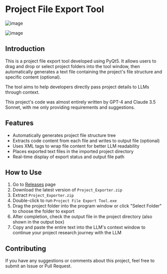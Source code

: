 # Project File Export Tool
![image](https://github.com/user-attachments/assets/4cf70ba3-1237-47e7-9028-4e975c072e08)

![image](https://github.com/user-attachments/assets/33fa68ad-629e-418c-85ec-b6caecdb87ce)


## Introduction

This is a project file export tool developed using PyQt5. It allows users to drag and drop or select project folders into the tool window, then automatically generates a text file containing the project's file structure and specific content (optional).

The tool aims to help developers directly pass project details to LLMs through context.

This project's code was almost entirely written by GPT-4 and Claude 3.5 Sonnet, with me only providing requirements and suggestions.

## Features

- Automatically generates project file structure tree
- Extracts code content from each file and writes to output file (optional)
- Uses XML tags to wrap file content for better LLM readability
- Places exported text files in the imported project directory
- Real-time display of export status and output file path

## How to Use

1. Go to [Releases](https://github.com/CookSleep/Project_Exporter/releases) page
2. Download the latest version of `Project_Exporter.zip`
3. Extract `Project_Exporter.zip`
4. Double-click to run `Project File Export Tool.exe`
5. Drag the project folder into the program window or click "Select Folder" to choose the folder to export
6. After completion, check the output file in the project directory (also shown in the output box)
7. Copy and paste the entire text into the LLM's context window to continue your project research journey with the LLM

## Contributing

If you have any suggestions or comments about this project, feel free to submit an Issue or Pull Request.

